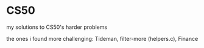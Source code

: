 # CS50

my solutions to CS50's harder problems

the ones i found more challenging: Tideman, filter-more (helpers.c), Finance
